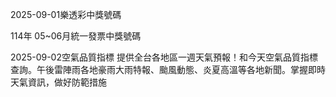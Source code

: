 
2025-09-01樂透彩中獎號碼

                                
114年 05~06月統一發票中獎號碼
                             
2025-09-02空氣品質指標
                              提供全台各地區一週天氣預報！和今天空氣品質指標查詢。午後雷陣雨各地豪雨大雨特報、颱風動態、炎夏高溫等各地新聞。掌握即時天氣資訊，做好防範措施